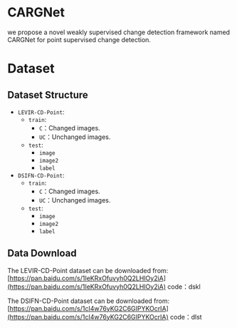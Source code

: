 # CARGNet
we propose a novel weakly supervised change detection framework named CARGNet for point supervised change detection. 
# Dataset
## Dataset Structure
* `LEVIR-CD-Point`:
    * `train`:
      * `C`：Changed images.
      * `UC`：Unchanged images.
    * `test`:
      * `image`
      * `image2`
      * `label`
* `DSIFN-CD-Point`:
    * `train`:
      * `C`：Changed images.
      * `UC`：Unchanged images.
    * `test`:
      * `image`
      * `image2`
      * `label`
## Data Download
The LEVIR-CD-Point dataset can be downloaded from: [https://pan.baidu.com/s/1IeKRxOfuvyh0Q2LHIOy2iA](https://pan.baidu.com/s/1IeKRxOfuvyh0Q2LHIOy2iA) code：dskl

The DSIFN-CD-Point dataset can be downloaded from: [https://pan.baidu.com/s/1cI4w76yKG2C6GIPYKOcrIA](https://pan.baidu.com/s/1cI4w76yKG2C6GIPYKOcrIA) code：dlst
